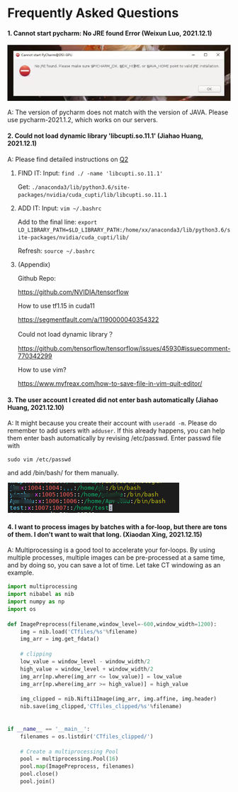 # Frequently Asked Questions

#### 1. Cannot start pycharm: No JRE found Error (Weixun Luo, 2021.12.1)

![avatar](images/Q1.jpg)



A: The version of pycharm does not match with the version of JAVA. Please use pycharm-2021.1.2, which works on our servers.







#### 2. Could not load dynamic library 'libcupti.so.11.1' (Jiahao Huang, 2021.12.1) 

A: Please find detailed instructions on [Q2](faqs/Q2.md)

1. FIND IT:
   Input:
   `find ./ -name 'libcupti.so.11.1'`

   Get:
   `./anaconda3/lib/python3.6/site-packages/nvidia/cuda_cupti/lib/libcupti.so.11.1`

2. ADD IT:
   Input:
   `vim ~/.bashrc`

   Add to the final line:
   `export LD_LIBRARY_PATH=$LD_LIBRARY_PATH:/home/xx/anaconda3/lib/python3.6/site-packages/nvidia/cuda_cupti/lib/`

   Refresh:
   `source ~/.bashrc`


3. (Appendix)

   Github Repo:

   https://github.com/NVIDIA/tensorflow

   How to use tf1.15 in cuda11

   https://segmentfault.com/a/1190000040354322

   Could not load dynamic library？

   https://github.com/tensorflow/tensorflow/issues/45930#issuecomment-770342299

   How to use vim?

   https://www.myfreax.com/how-to-save-file-in-vim-quit-editor/



#### 3. The user account I created did not enter bash automatically (Jiahao Huang, 2021.12.10)

A: It might because you create their account with `useradd -m`. Please do remember to add users with `adduser`. If this already happens, you can help them enter bash automatically by revising /etc/passwd. Enter passwd file with

```
sudo vim /etc/passwd
```

and add /bin/bash/ for them manually.

![avatar](images/Q3.png)

#### 4. I want to process images by batches with a for-loop, but there are tons of them. I don't want to wait that long.  (Xiaodan Xing, 2021.12.15)

A: Multiprocessing is a good tool to accelerate your for-loops. By using multiple processes, multiple images can be pre-processed at a same time, and by doing so, you can save a lot of time.  Let take CT windowing as an example. 

```python
import multiprocessing
import nibabel as nib
import numpy as np
import os

def ImagePreprocess(filename,window_level=-600,window_width=1200):
    img = nib.load('CTfiles/%s'%filename)
    img_arr = img.get_fdata()
    
    # clipping
    low_value = window_level - window_width/2
	high_value = window_level + window_width/2
    img_arr[np.where(img_arr <= low_value)] = low_value
    img_arr[np.where(img_arr >= high_value)] = high_value
    
    img_clipped = nib.Nifti1Image(img_arr, img.affine, img.header)
    nib.save(img_clipped,'CTfiles_clipped/%s'%filename)


if __name__ == '__main__':
    filenames = os.listdir('CTfiles_clipped/')
                           
    # Create a multiprocessing Pool
    pool = multiprocessing.Pool(16)  
    pool.map(ImagePreprocess, filenames)
    pool.close()
    pool.join()

```

